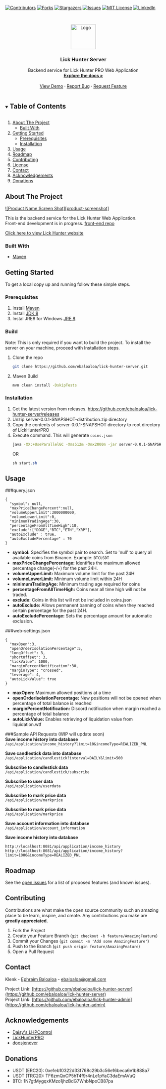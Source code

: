 <!--
*** Thanks for checking out the Best-README-Template. If you have a suggestion
*** that would make this better, please fork the repo and create a pull request
*** or simply open an issue with the tag "enhancement".
*** Thanks again! Now go create something AMAZING! :D
***
***
***
*** To avoid retyping too much info. Do a search and replace for the following:
*** ebaloaloa, lick-hunter-server, twitter_handle, email, Lick Hunter Server, Backend Service for Lick Hunter Web Application
-->



<!-- PROJECT SHIELDS -->
<!--
*** I'm using markdown "reference style" links for readability.
*** Reference links are enclosed in brackets [ ] instead of parentheses ( ).
*** See the bottom of this document for the declaration of the reference variables
*** for contributors-url, forks-url, etc. This is an optional, concise syntax you may use.
*** https://www.markdownguide.org/basic-syntax/#reference-style-links
-->
[![Contributors][contributors-shield]][contributors-url]
[![Forks][forks-shield]][forks-url]
[![Stargazers][stars-shield]][stars-url]
[![Issues][issues-shield]][issues-url]
[![MIT License][license-shield]][license-url]
[![LinkedIn][linkedin-shield]][linkedin-url]



<!-- PROJECT LOGO -->
<br />
<p align="center">
  <a href="https://github.com/ebaloaloa/lick-hunter-server">
    <img src="images/logo.png" alt="Logo" width="80" height="80">
  </a>

<h3 align="center">Lick Hunter Server</h3>

  <p align="center">
    Backend service for Lick Hunter PRO Web Application
    <br />
    <a href="https://github.com/ebaloaloa/lick-hunter-server"><strong>Explore the docs »</strong></a>
    <br />
    <br />
    <a href="https://github.com/ebaloaloa/lick-hunter-server">View Demo</a>
    ·
    <a href="https://github.com/ebaloaloa/lick-hunter-server/issues">Report Bug</a>
    ·
    <a href="https://github.com/ebaloaloa/lick-hunter-server/issues">Request Feature</a>
  </p>
</p>



<!-- TABLE OF CONTENTS -->
<details open="open">
  <summary><h2 style="display: inline-block">Table of Contents</h2></summary>
  <ol>
    <li>
      <a href="#about-the-project">About The Project</a>
      <ul>
        <li><a href="#built-with">Built With</a></li>
      </ul>
    </li>
    <li>
      <a href="#getting-started">Getting Started</a>
      <ul>
        <li><a href="#prerequisites">Prerequisites</a></li>
        <li><a href="#installation">Installation</a></li>
      </ul>
    </li>
    <li><a href="#usage">Usage</a></li>
    <li><a href="#roadmap">Roadmap</a></li>
    <li><a href="#contributing">Contributing</a></li>
    <li><a href="#license">License</a></li>
    <li><a href="#contact">Contact</a></li>
    <li><a href="#acknowledgements">Acknowledgements</a></li>
    <li><a href="#donations">Donations</a></li>
  </ol>
</details>



<!-- ABOUT THE PROJECT -->
## About The Project

[![Product Name Screen Shot][product-screenshot]](http://www.lickhunter.com/)

This is the backend service for the Lick Hunter Web Application.  
Front-end development is in progress. [front-end repo](https://github.com/ebaloaloa/lick-hunter-admin)  

[Click here to view Lick Hunter website](http://www.lickhunter.com/) 

### Built With

* [Maven](https://maven.apache.org/)


<!-- GETTING STARTED -->
## Getting Started

To get a local copy up and running follow these simple steps.  
  
### Prerequisites  
  
1. Install [Maven](https://maven.apache.org/)  
2. Install [JDK 8](https://www.oracle.com/java/technologies/javase/javase-jdk8-downloads.html)  
3. Instal JRE8 for Windows [JRE 8](https://www.oracle.com/java/technologies/javase-jre8-downloads.html)  

### Build  
Note: This is only required if you want to build the project. To install the server on your machine, proceed with Installation steps.  

1. Clone the repo
   ```sh
   git clone https://github.com/ebaloaloa/lick-hunter-server.git
   ```
2. Maven Build
   ```sh
   mvn clean install -DskipTests
   ```
   
### Installation
1. Get the latest version from releases. https://github.com/ebaloaloa/lick-hunter-server/releases
1. Unzip server-0.0.1-SNAPSHOT-distribution.zip directory
2. Copy the contents of server-0.0.1-SNAPSHOT directory to root directory of LickHunterPRO
3. Execute command. This will generate ``coins.json``
   ```sh
   java -XX:+UseParallelGC -Xms512m -Xmx2000m -jar server-0.0.1-SNAPSHOT.jar
   ```
   OR
   ```java 
   sh start.sh
   ```

<!-- USAGE EXAMPLES -->  
## Usage  
  
###query.json  
````
{
  "symbol": null,       
  "maxPriceChangePercent":null,
  "volumeUpperLimit":3000000000,
  "volumeLowerLimit":0,
  "minimumTradingAge":30,
  "percentageFromAllTimeHigh":10,
  "exclude":["DOGE","BTC","ETH","XRP"],
  "autoExclude" : true,
  "autoExcludePercentage" : 70
}
````
* **symbol:** Specifies the symbol pair to search. Set to 'null' to query all available coins from Binance. Example: ``BTCUSDT``  
* **maxPriceChangePercentage:** Identifies the maximum allowed percentage change(-/+) for the past 24H.  
* **volumeUpperLimit:** Maximum volume limit for the past 24H
* **volumeLowerLimit:** Minimum volume limit within 24H
* **minimumTradingAge:** Minimum trading age required for coins
* **percentageFromAllTimeHigh:** Coins near all time high will not be traded.
* **exclude:** Coins in this list will not be included in coins.json  
* **autoExclude:** Allows permanent banning of coins when they reached certain percentage for the past 24H.
* **autoExcludePercentage:** Sets the percentage amount for automatic exclusion.  

###web-settings.json  
````
{
  "maxOpen":3,
  "openOrderIsolationPercentage":5,
  "longOffset": 3,
  "shortOffset": 3,
  "lickValue": 1000,
  "marginPercentNotification":30,
  "marginType": "crossed",
  "leverage": 4,
  "autoLickValue": true
}
````  
* **maxOpen:** Maximum allowed positions at a time
* **openOrderIsolationPercentage:** New positions will not be opened when percentage of total balance is reached
* **marginPercentNotification:** Discord notification when margin reached a percentage of total balance  
* **autoLickValue:** Enables retrieving of liquidation value from liquidation.wtf  

###Sample API Requests (WIP will update soon)  
**Save income history into database**   
```/api/application/income_history?limit=10&incomeType=REALIZED_PNL```     

**Save candlestick data into database**  
``/api/application/candlestick?interval=DAILY&limit=500``

**Subscribe to candlestick data**  
``/api/application/candlestick/subscribe``  

**Subscribe to user data**  
``/api/application/userdata``  

**Subscribe to mark price data**  
``/api/application/markprice``  

**Subscribe to mark price data**  
``/api/application/markprice``  

**Save account information into database**  
``/api/application/account_information``  

**Save income history into database**  
````
http://localhost:8081/api/application/income_history
http://localhost:8081/api/application/income_history?limit=1000&incomeType=REALIZED_PNL
````   

<!-- ROADMAP -->
## Roadmap

See the [open issues](https://github.com/ebaloaloa/lick-hunter-server/issues) for a list of proposed features (and known issues).



<!-- CONTRIBUTING -->
## Contributing

Contributions are what make the open source community such an amazing place to be learn, inspire, and create. Any contributions you make are **greatly appreciated**.

1. Fork the Project
2. Create your Feature Branch (`git checkout -b feature/AmazingFeature`)
3. Commit your Changes (`git commit -m 'Add some AmazingFeature'`)
4. Push to the Branch (`git push origin feature/AmazingFeature`)
5. Open a Pull Request


<!-- CONTACT -->
## Contact

Klenk - [Ephraim Baloaloa](https://www.linkedin.com/in/ephraimbaloaloa/) - ebaloaloa@gmail.com

Project Link: [https://github.com/ebaloaloa/lick-hunter-server](https://github.com/ebaloaloa/lick-hunter-server)  
Project Link: [https://github.com/ebaloaloa/lick-hunter-admin](https://github.com/ebaloaloa/lick-hunter-admin)



<!-- ACKNOWLEDGEMENTS -->
## Acknowledgements

* [Daisy's LHPControl](https://github.com/daisy613/LHPControl)
* [LickHunterPRO](https://github.com/CryptoGnome/LickHunterPRO)
* [doosjenever](https://github.com/doosjenever/Scripts)

<!-- DONATIONS -->
## Donations

* USDT (ERC20): 0xe1eb10322d33f768c29b3c56e16beca6e1b888a7
* USDT (TRC20): TF6zmQxCP5hT4f9r4nLe1pYaC3daEmAVuQ
* BTC: 1N7gtMygqxKMzo1jhzBdG7WnbNpoCB87pa






<!-- MARKDOWN LINKS & IMAGES -->
<!-- https://www.markdownguide.org/basic-syntax/#reference-style-links -->
[contributors-shield]: https://img.shields.io/github/contributors/ebaloaloa/lick-hunter-server.svg?style=for-the-badge
[contributors-url]: https://github.com/ebaloaloa/lick-hunter-server/graphs/contributors
[forks-shield]: https://img.shields.io/github/forks/ebaloaloa/lick-hunter-server.svg?style=for-the-badge
[forks-url]: https://github.com/ebaloaloa/lick-hunter-server/network/members
[stars-shield]: https://img.shields.io/github/stars/ebaloaloa/lick-hunter-server.svg?style=for-the-badge
[stars-url]: https://github.com/ebaloaloa/lick-hunter-server/stargazers
[issues-shield]: https://img.shields.io/github/issues/ebaloaloa/lick-hunter-server.svg?style=for-the-badge
[issues-url]: https://github.com/ebaloaloa/lick-hunter-server/issues
[license-shield]: https://img.shields.io/github/license/ebaloaloa/lick-hunter-server.svg?style=for-the-badge
[license-url]: https://github.com/ebaloaloa/lick-hunter-server/blob/master/LICENSE.txt
[linkedin-shield]: https://img.shields.io/badge/-LinkedIn-black.svg?style=for-the-badge&logo=linkedin&colorB=555
[linkedin-url]: https://www.linkedin.com/in/ephraimbaloaloa/
